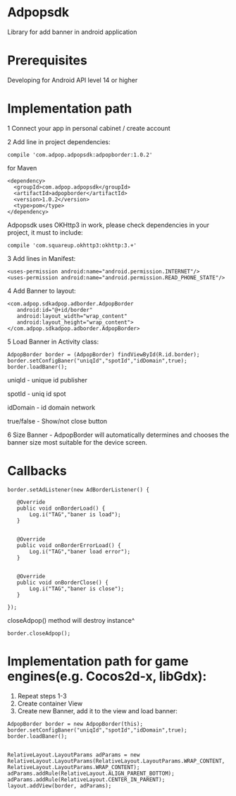 # Adpopsdk
Library for add banner in android application

# Prerequisites
Developing for Android API level 14 or higher

# Implementation path


1 Connect your app in personal cabinet / create account

2 Add line in project dependencies:
```
compile 'com.adpop.adpopsdk:adpopborder:1.0.2'
```
for Maven
```
<dependency>
  <groupId>com.adpop.adpopsdk</groupId>
  <artifactId>adpopborder</artifactId>
  <version>1.0.2</version>
  <type>pom</type>
</dependency>
```
Adpopsdk uses OKHttp3 in work, please check dependencies in your project, it must to include: 
```
compile 'com.squareup.okhttp3:okhttp:3.+'
```
3 Add lines in Manifest:
```
<uses-permission android:name="android.permission.INTERNET"/>
<uses-permission android:name="android.permission.READ_PHONE_STATE"/>
```



4 Add Banner to layout:

```
<com.adpop.sdkadpop.adborder.AdpopBorder
   android:id="@+id/border"
   android:layout_width="wrap_content"
   android:layout_height="wrap_content">
</com.adpop.sdkadpop.adborder.AdpopBorder>
```
5 Load Banner in Activity class:
```
AdpopBorder border = (AdpopBorder) findViewById(R.id.border);
border.setConfigBaner("uniqId","spotId","idDomain",true);
border.loadBaner();
```

uniqId - unique id publisher

spotId - uniq id spot

idDomain - id domain network

true/false - Show/not close button

6 Size Banner - AdpopBorder will automatically determines and chooses the banner size most suitable for the device screen.

# Callbacks
```
border.setAdListener(new AdBorderListener() {

   @Override
   public void onBorderLoad() {
       Log.i("TAG","baner is load");
   }


   @Override
   public void onBorderErrorLoad() {
       Log.i("TAG","baner load error");
   }


   @Override
   public void onBorderClose() {
       Log.i("TAG","baner is close");
   }

});

```
closeAdpop() method will destroy instance^

```
border.closeAdpop();
```



# Implementation path for game engines(e.g. Cocos2d-x, libGdx):

1. Repeat steps 1-3
2. Create container View
3. Create new Banner, add it to the view and load banner:

```
AdpopBorder border = new AdpopBorder(this);
border.setConfigBaner("uniqId","spotId","idDomain",true);
border.loadBaner();


RelativeLayout.LayoutParams adParams = new RelativeLayout.LayoutParams(RelativeLayout.LayoutParams.WRAP_CONTENT, RelativeLayout.LayoutParams.WRAP_CONTENT);
adParams.addRule(RelativeLayout.ALIGN_PARENT_BOTTOM);
adParams.addRule(RelativeLayout.CENTER_IN_PARENT);
layout.addView(border, adParams);
```
